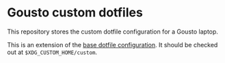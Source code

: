 # Gousto custom dotfiles

This repository stores the custom dotfile configuration for a Gousto laptop.

This is an extension of the [base dotfile configuration](https://github.com/jamessawle/dotfiles). It should be checked out at `$XDG_CUSTOM_HOME/custom`.